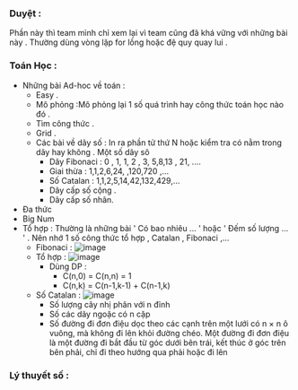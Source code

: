 ### Duyệt :
Phần này thì team mình chỉ xem lại vì team cũng đã khá vững với những bài này . Thường dùng vòng lặp for lồng hoặc đệ quy quay lui .

### Toán Học :
* Những bài Ad-hoc về toán :
  * Easy .
  * Mô phỏng :Mô phỏng lại 1 số quá trình hay công thức toán học nào đó . 
  * Tìm công thức .
  * Grid .
  * Các bài về dãy số : In ra phần tử thứ N hoặc kiểm tra có nằm trong dãy hay không  . Một số dãy sô
    * Dãy Fibonaci : 0 , 1, 1, 2 , 3, 5,8,13 , 21, ....
    * Giai thừa : 1,1,2,6,24, ,120,720 ,... 
    * Số Catalan : 1,1,2,5,14,42,132,429,...
    * Dãy cấp số cộng .
    * Dãy cấp số nhân.  
 * Đa thức 
 * Big Num
* Tổ hợp : Thường là những bài ' Có bao nhiêu ... ' hoặc ' Đếm số lượng ... ' . Nên nhớ 1 số công thức tổ hợp , Catalan , Fibonaci ,...
  * Fibonaci : ![image](https://user-images.githubusercontent.com/61226996/120205442-293f7c80-c254-11eb-9dae-ced8cfbc9b33.png)
  * Tổ hợp : ![image](https://user-images.githubusercontent.com/61226996/120206053-e8943300-c254-11eb-890a-063eddc472fd.png)
      * Dùng DP :
        * C(n,0) = C(n,n) = 1
        * C(n,k) = C(n-1,k-1) +  C(n-1,k) 
  * Số Catalan : ![image](https://user-images.githubusercontent.com/61226996/120206665-ad463400-c255-11eb-9f2a-b389935ac95c.png)
      *  Số lượng cây nhị phân với n đỉnh 
      *  Số các dãy ngoặc có n cặp 
      *  Số đường đi đơn điệu dọc theo các cạnh trên một lưới có n × n ô vuông, mà không đi lên khỏi đường chéo. Một đường đi đơn điệu là một đường đi bắt đầu từ góc dưới bên trái, kết thúc ở góc trên bên phải, chỉ đi theo hướng qua phải hoặc đi lên


### Lý thuyết số :
